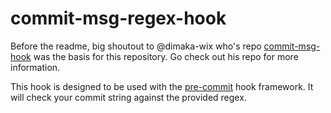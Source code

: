 # commit-msg-regex-hook

Before the readme, big shoutout to @dimaka-wix who's repo [commit-msg-hook](https://github.com/dimaka-wix/commit-msg-hook) was the basis for this repository. Go check out his repo for more information. 

This hook is designed to be used with the [pre-commit](https://pre-commit.com/) hook framework. It will check your commit string against the provided regex. 

### 